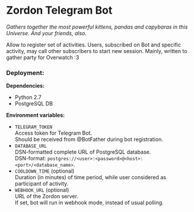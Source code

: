 # Zordon Telegram Bot

_Gathers together the most powerful kittens, pandas and capybaras in this Universe. And your friends, also._

Allow to register set of activities. Users, subscribed on Bot and specific activity, may call other subscribers to start new session. Mainly, written to gather party for Overwatch :3

### Deployment:

**Dependencies:**
* Python 2.7
* PostgreSQL DB

**Environment variables:**

* `TELEGRAM_TOKEN`\
Access token for Telegram Bot.\
Should be received from @BotFather during bot registration.
* `DATABASE_URL`\
DSN-formatted complete URL of PostgreSQL database.\
DSN-format: `postgres://<user>:<password>@<host>:<port>/<database_name>`.
* `COOLDOWN_TIME` (optional)\
Duration (in minutes) of time period, while user considered as participant of activity.
* `WEBHOOK_URL` (optional)\
URL of the Zordon server.\
If set, bot will run in webhook mode, instead of usual polling.



